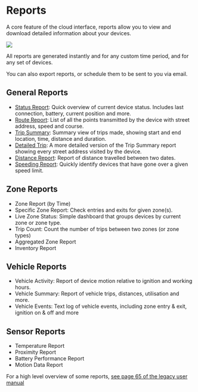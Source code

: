 # Reports

A core feature of the cloud interface, reports allow you to view and download detailed information about your devices.

![](https://upload.r2.lb.chasm.cloud/2025/10/imgur/mwffaBW.png)

All reports are generated instantly and for any custom time period, and for any set of devices.

You can also export reports, or schedule them to be sent to you via email.

## General Reports

 - [Status Report](./reports/status): Quick overview of current device status. Includes last connection, battery, current position and more.
 - [Route Report](./reports/route): List of all the points transmitted by the device with street address, speed and course.
 - [Trip Summary](./reports/trip-summary): Summary view of trips made, showing start and end location, time, distance and duration.
 - [Detailed Trip](./reports/detailed-trip): A more detailed version of the Trip Summary report showing every street address visited by the
device.
 - [Distance Report](./reports/distance): Report of distance travelled between two dates.
 - [Speeding Report](./reports/speeding): Quickly identify devices that have gone over a given speed limit.

## Zone Reports

 - Zone Report (by Time)
 - Specific Zone Report: Check entries and exits for given zone(s).
 - Live Zone Status: Simple dashboard that groups devices by current zone or zone type.
 - Trip Count: Count the number of trips between two zones (or zone types)
 - Aggregated Zone Report
 - Inventory Report

## Vehicle Reports

 - Vehicle Activity: Report of device motion relative to ignition and working hours.
 - Vehicle Summary: Report of vehicle trips, distances, utilisation and more.
 - Vehicle Events: Text log of vehicle events, including zone entry & exit, ignition on & off and more

## Sensor Reports

 - Temperature Report
 - Proximity Report
 - Battery Performance Report
 - Motion Data Report

For a high level overview of some reports, [see page 65 of the legacy user manual](https://lightbug.io/user_manual.pdf)
